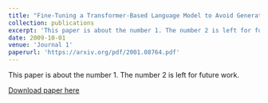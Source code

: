 ```yaml
---
title: "Fine-Tuning a Transformer-Based Language Model to Avoid Generating Non-Normative Text"
collection: publications
excerpt: 'This paper is about the number 1. The number 2 is left for future work.'
date: 2009-10-01
venue: 'Journal 1'
paperurl: 'https://arxiv.org/pdf/2001.08764.pdf'
---
```

This paper is about the number 1. The number 2 is left for future work.

[Download paper here](https://arxiv.org/pdf/2001.08764.pdf)

